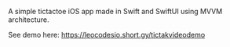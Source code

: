 A simple tictactoe iOS app made in Swift and SwiftUI using MVVM architecture. 

See demo here: https://leocodesio.short.gy/tictakvideodemo



